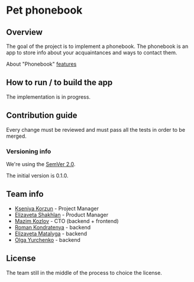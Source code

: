 # Pet phonebook

## Overview

The goal of the project is to implement a phonebook.
The phonebook is an app to store info about your acquaintances and ways to contact them.

About "Phonebook" [features](docs/Features.md)

## How to run / to build the app

The implementation is in progress.

## Contribution guide

Every change must be reviewed and must pass all the tests in order to be merged.

### Versioning info

We're using the [SemVer 2.0](https://semver.org).

The initial version is 0.1.0.

## Team info

- [Kseniya Korzun](https://github.com/Cassiopeia2107) - Project Manager
- [Elizaveta Shakhlan](https://github.com/shaklanchik) - Product Manager
- [Mazim Kozlov](https://github.com/maks2134) - CTO (backend + frontend)
- [Roman Kondratenya](https://github.com/labudap) - backend
- [Elizaveta Matalyga](https://github.com/spooozy) - backend
- [Olga Yurchenko](https://github.com/Kavinsky228) - backend

## License

The team still in the middle of the process to choice the license.
